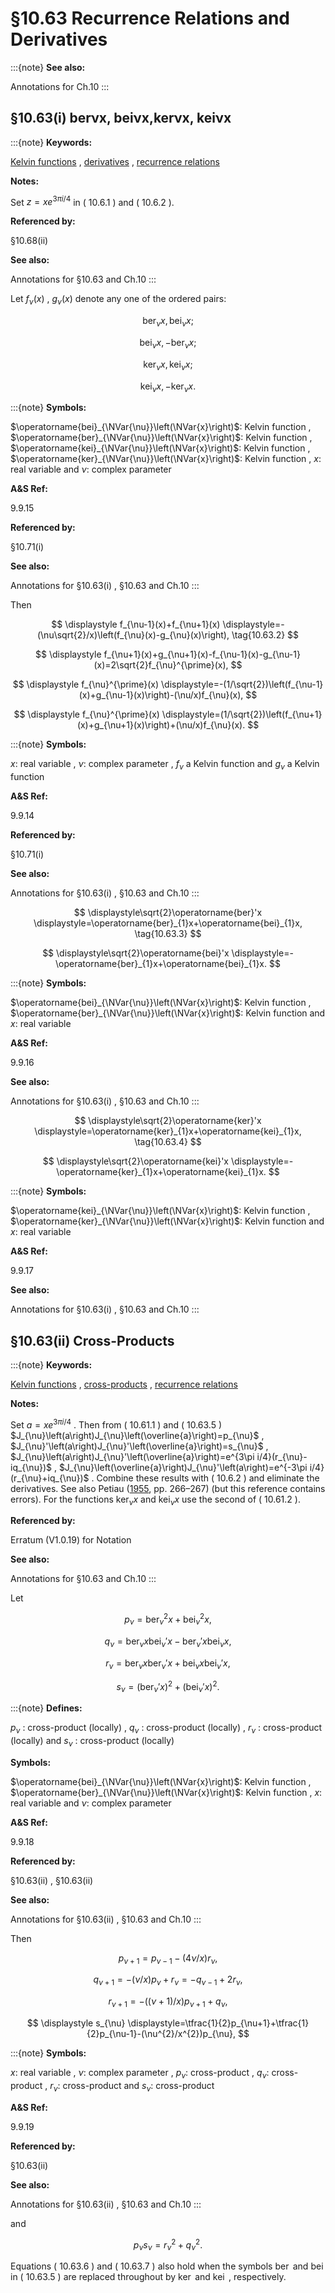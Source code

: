 # §10.63 Recurrence Relations and Derivatives

:::{note}
**See also:**

Annotations for Ch.10
:::


## §10.63(i) berν⁡x, beiν⁡x,kerν⁡x, keiν⁡x

:::{note}
**Keywords:**

[Kelvin functions](http://dlmf.nist.gov/search/search?q=Kelvin%20functions) , [derivatives](http://dlmf.nist.gov/search/search?q=derivatives) , [recurrence relations](http://dlmf.nist.gov/search/search?q=recurrence%20relations)

**Notes:**

Set $z=xe^{3\pi i/4}$ in ( 10.6.1 ) and ( 10.6.2 ).

**Referenced by:**

§10.68(ii)

**See also:**

Annotations for §10.63 and Ch.10
:::

Let $f_{\nu}(x)$ , $g_{\nu}(x)$ denote any one of the ordered pairs:

<a id="E1"></a>

<a id="Ex1"></a>
$$
\operatorname{ber}_{\nu}x,\operatorname{bei}_{\nu}x; \tag{10.63.1}
$$

<a id="Ex2"></a>
$$
\operatorname{bei}_{\nu}x,-\operatorname{ber}_{\nu}x;
$$

<a id="Ex3"></a>
$$
\operatorname{ker}_{\nu}x,\operatorname{kei}_{\nu}x;
$$

<a id="Ex4"></a>
$$
\operatorname{kei}_{\nu}x,-\operatorname{ker}_{\nu}x.
$$

:::{note}
**Symbols:**

$\operatorname{bei}_{\NVar{\nu}}\left(\NVar{x}\right)$: Kelvin function , $\operatorname{ber}_{\NVar{\nu}}\left(\NVar{x}\right)$: Kelvin function , $\operatorname{kei}_{\NVar{\nu}}\left(\NVar{x}\right)$: Kelvin function , $\operatorname{ker}_{\NVar{\nu}}\left(\NVar{x}\right)$: Kelvin function , $x$: real variable and $\nu$: complex parameter

**A&S Ref:**

9.9.15

**Referenced by:**

§10.71(i)

**See also:**

Annotations for §10.63(i) , §10.63 and Ch.10
:::

Then

<a id="E2"></a>

<a id="Ex5"></a>
$$
\displaystyle f_{\nu-1}(x)+f_{\nu+1}(x) \displaystyle=-(\nu\sqrt{2}/x)\left(f_{\nu}(x)-g_{\nu}(x)\right), \tag{10.63.2}
$$

<a id="Ex6"></a>
$$
\displaystyle f_{\nu+1}(x)+g_{\nu+1}(x)-f_{\nu-1}(x)-g_{\nu-1}(x)=2\sqrt{2}f_{\nu}^{\prime}(x),
$$

<a id="Ex7"></a>
$$
\displaystyle f_{\nu}^{\prime}(x) \displaystyle=-(1/\sqrt{2})\left(f_{\nu-1}(x)+g_{\nu-1}(x)\right)-(\nu/x)f_{\nu}(x),
$$

<a id="Ex8"></a>
$$
\displaystyle f_{\nu}^{\prime}(x) \displaystyle=(1/\sqrt{2})\left(f_{\nu+1}(x)+g_{\nu+1}(x)\right)+(\nu/x)f_{\nu}(x).
$$

:::{note}
**Symbols:**

$x$: real variable , $\nu$: complex parameter , $f_{\nu}$ a Kelvin function and $g_{\nu}$ a Kelvin function

**A&S Ref:**

9.9.14

**Referenced by:**

§10.71(i)

**See also:**

Annotations for §10.63(i) , §10.63 and Ch.10
:::

<a id="E3"></a>

<a id="Ex9"></a>
$$
\displaystyle\sqrt{2}\operatorname{ber}'x \displaystyle=\operatorname{ber}_{1}x+\operatorname{bei}_{1}x, \tag{10.63.3}
$$

<a id="Ex10"></a>
$$
\displaystyle\sqrt{2}\operatorname{bei}'x \displaystyle=-\operatorname{ber}_{1}x+\operatorname{bei}_{1}x.
$$

:::{note}
**Symbols:**

$\operatorname{bei}_{\NVar{\nu}}\left(\NVar{x}\right)$: Kelvin function , $\operatorname{ber}_{\NVar{\nu}}\left(\NVar{x}\right)$: Kelvin function and $x$: real variable

**A&S Ref:**

9.9.16

**See also:**

Annotations for §10.63(i) , §10.63 and Ch.10
:::

<a id="E4"></a>

<a id="Ex11"></a>
$$
\displaystyle\sqrt{2}\operatorname{ker}'x \displaystyle=\operatorname{ker}_{1}x+\operatorname{kei}_{1}x, \tag{10.63.4}
$$

<a id="Ex12"></a>
$$
\displaystyle\sqrt{2}\operatorname{kei}'x \displaystyle=-\operatorname{ker}_{1}x+\operatorname{kei}_{1}x.
$$

:::{note}
**Symbols:**

$\operatorname{kei}_{\NVar{\nu}}\left(\NVar{x}\right)$: Kelvin function , $\operatorname{ker}_{\NVar{\nu}}\left(\NVar{x}\right)$: Kelvin function and $x$: real variable

**A&S Ref:**

9.9.17

**See also:**

Annotations for §10.63(i) , §10.63 and Ch.10
:::


## §10.63(ii) Cross-Products

:::{note}
**Keywords:**

[Kelvin functions](http://dlmf.nist.gov/search/search?q=Kelvin%20functions) , [cross-products](http://dlmf.nist.gov/search/search?q=cross-products) , [recurrence relations](http://dlmf.nist.gov/search/search?q=recurrence%20relations)

**Notes:**

Set $a=xe^{3\pi i/4}$ . Then from ( 10.61.1 ) and ( 10.63.5 ) $J_{\nu}\left(a\right)J_{\nu}\left(\overline{a}\right)=p_{\nu}$ , $J_{\nu}'\left(a\right)J_{\nu}'\left(\overline{a}\right)=s_{\nu}$ , $J_{\nu}\left(a\right)J_{\nu}'\left(\overline{a}\right)=e^{3\pi i/4}(r_{\nu}-iq_{\nu})$ , $J_{\nu}\left(\overline{a}\right)J_{\nu}'\left(a\right)=e^{-3\pi i/4}(r_{\nu}+iq_{\nu})$ . Combine these results with ( 10.6.2 ) and eliminate the derivatives. See also Petiau ([1955](./bib/P.html#bib1867 "La Théorie des Fonctions de Bessel Exposée en vue de ses Applications à la Physique Mathématique"), pp. 266–267) (but this reference contains errors). For the functions $\operatorname{ker}_{\nu}x$ and $\operatorname{kei}_{\nu}x$ use the second of ( 10.61.2 ).

**Referenced by:**

Erratum (V1.0.19) for Notation

**See also:**

Annotations for §10.63 and Ch.10
:::

Let

<a id="E5"></a>

<a id="Ex13"></a>
$$
\displaystyle p_{\nu} \displaystyle={\operatorname{ber}_{\nu}}^{2}x+{\operatorname{bei}_{\nu}}^{2}x, \tag{10.63.5}
$$

<a id="Ex14"></a>
$$
\displaystyle q_{\nu} \displaystyle=\operatorname{ber}_{\nu}x\operatorname{bei}_{\nu}'x-\operatorname{ber}_{\nu}'x\operatorname{bei}_{\nu}x,
$$

<a id="Ex15"></a>
$$
\displaystyle r_{\nu} \displaystyle=\operatorname{ber}_{\nu}x\operatorname{ber}_{\nu}'x+\operatorname{bei}_{\nu}x\operatorname{bei}_{\nu}'x,
$$

<a id="Ex16"></a>
$$
\displaystyle s_{\nu} \displaystyle=\left(\operatorname{ber}_{\nu}'x\right)^{2}+\left(\operatorname{bei}_{\nu}'x\right)^{2}.
$$

:::{note}
**Defines:**

$p_{\nu}$ : cross-product (locally) , $q_{\nu}$ : cross-product (locally) , $r_{\nu}$ : cross-product (locally) and $s_{\nu}$ : cross-product (locally)

**Symbols:**

$\operatorname{bei}_{\NVar{\nu}}\left(\NVar{x}\right)$: Kelvin function , $\operatorname{ber}_{\NVar{\nu}}\left(\NVar{x}\right)$: Kelvin function , $x$: real variable and $\nu$: complex parameter

**A&S Ref:**

9.9.18

**Referenced by:**

§10.63(ii) , §10.63(ii)

**See also:**

Annotations for §10.63(ii) , §10.63 and Ch.10
:::

Then

<a id="E6"></a>

<a id="Ex17"></a>
$$
\displaystyle p_{\nu+1} \displaystyle=p_{\nu-1}-(4\nu/x)r_{\nu}, \tag{10.63.6}
$$

<a id="Ex18"></a>
$$
\displaystyle q_{\nu+1} \displaystyle=-(\nu/x)p_{\nu}+r_{\nu}=-q_{\nu-1}+2r_{\nu},
$$

<a id="Ex19"></a>
$$
\displaystyle r_{\nu+1} \displaystyle=-((\nu+1)/x)p_{\nu+1}+q_{\nu},
$$

<a id="Ex20"></a>
$$
\displaystyle s_{\nu} \displaystyle=\tfrac{1}{2}p_{\nu+1}+\tfrac{1}{2}p_{\nu-1}-(\nu^{2}/x^{2})p_{\nu},
$$

:::{note}
**Symbols:**

$x$: real variable , $\nu$: complex parameter , $p_{\nu}$: cross-product , $q_{\nu}$: cross-product , $r_{\nu}$: cross-product and $s_{\nu}$: cross-product

**A&S Ref:**

9.9.19

**Referenced by:**

§10.63(ii)

**See also:**

Annotations for §10.63(ii) , §10.63 and Ch.10
:::

and


<a id="E7"></a>
$$
p_{\nu}s_{\nu}=r_{\nu}^{2}+q_{\nu}^{2}. \tag{10.63.7}
$$

Equations ( 10.63.6 ) and ( 10.63.7 ) also hold when the symbols $\operatorname{ber}$ and $\operatorname{bei}$ in ( 10.63.5 ) are replaced throughout by $\operatorname{ker}$ and $\operatorname{kei}$ , respectively.
